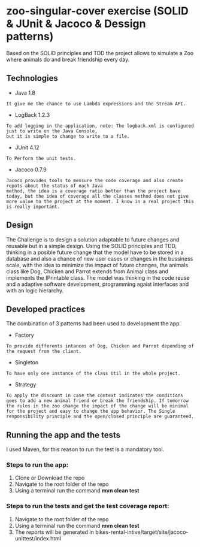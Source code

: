 # zoo-singular-cover exercise (SOLID & JUnit & Jacoco & Dessign patterns)

Based on the SOLID principles and TDD the project allows to simulate a Zoo where animals do and break friendship every day.

## Technologies

* Java 1.8

```
It give me the chance to use Lambda expressions and the Stream API.
```

* LogBack 1.2.3

```
To add logging in the application, note: The logback.xml is configured just to write on the Java Console, 
but it is simple to change to write to a file.
```

* JUnit 4.12

```
To Perform the unit tests.
```

* Jacoco 0.7.9

```
Jacoco provides tools to messure the code coverage and also create repots about the status of each Java
method, the idea is a coverage ratio better than the project have today, but the idea of coverage all the classes method does not give more value to the project at the moment. I know in a real project this is really important.
```


## Design

The Challenge is to design a solution adaptable to future changes and reusable but in a simple design. Using the SOLID principles and TDD, thinking in a posible future change that the model have to be stored in a database and also a chance of new user cases or changes in the bussiness scale, with the idea to minimize the impact of future changes, the animals class like Dog, Chicken and Parrot extends from Animal class and implements the IPrintable class. The model was thinking in the code reuse and a adaptive software development, programming agaist interfaces and with an logic hierarchy.

## Developed practices

The combination of 3 patterns had been used to development the app.

* Factory 
```
To provide differents intances of Dog, Chicken and Parrot depending of the request from the client.
```

* Singleton
```
To have only one instance of the class Util in the whole project.
```

* Strategy

```
To apply the discount in case the context indicates the conditions goes to add a new animal friend or break the friendship. If tomorrow the rules in the zoo change the impact of the change will be minimal for the project and easy to change the app behavior. The Single 
responsibility principle and the open/closed principle are guaranteed.
```


## Running the app and the tests

I used Maven, for this reason to run the test is a mandatory tool.

### Steps to run the app:

1. Clone or Download the repo
2. Navigate to the root folder of the repo
3. Using a terminal run the command **mvn clean test**
 
### Steps to run the tests and get the test coverage report:

1. Navigate to the root folder of the repo
2. Using a terminal run the command **mvn clean test**
3. The reports will be generated in bikes-rental-intive/target/site/jacoco-unittest/index.html
